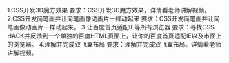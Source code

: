 1.CSS开发3D魔方效果
要求：CSS开发3D魔方效果，详情看老师讲解视频。
2.CSS开发简笔画并让简笔画像动画片一样动起来
要求：CSS开发简笔画并让简笔画像动画片一样动起来。
3.让百度首页适配IE等所有浏览器
要求：寻找CSS HACK并反馈到一个单独的百度HTML页面上，让你的百度首页适配IE以及市面上的浏览器。
4.理解并完成双飞翼布局
要求：理解并完成双飞翼布局。详情看老师讲解视频。
